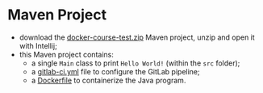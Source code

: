 # Maven Project

- download the [docker-course-test.zip](resources/docker-course-test.zip) Maven project, unzip and open it with Intellij;
- this Maven project contains: 
  - a single `Main` class to print `Hello World!` (within the `src` folder);
  - a [gitlab-ci.yml](../gitlab-pipeline/definition/definition.md) file to configure the GitLab pipeline;
  - a [Dockerfile](../dockerfile/dockerfile.md) to containerize the Java program.
